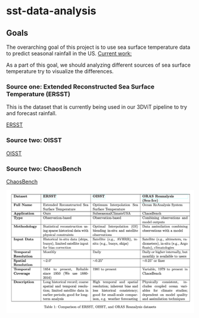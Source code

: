 # sst-data-analysis

## Goals

The overarching goal of this project is to use sea surface temperature data to predict seasonal rainfall in the US. [Current work:](https://github.com/hwalters361/ML_rain_prediction/tree/vivit-work)

As a part of this goal, we should analyzing different sources of sea surface temperature try to visualize the differences.

### Source one: Extended Reconstructed Sea Surface Temperature (ERSST)

This is the dataset that is currently being used in our 3DViT pipeline to try and forecast rainfall.

[ERSST](https://www.ncei.noaa.gov/products/extended-reconstructed-sst)

### Source two: OISST

[OISST](https://www.ecmwf.int/en/research/climate-reanalysis/ocean-reanalysis)

### Source two: ChaosBench 


[ChaosBench](https://leap-stc.github.io/ChaosBench/dataset.html)

![table comparing datasets](table.png)

